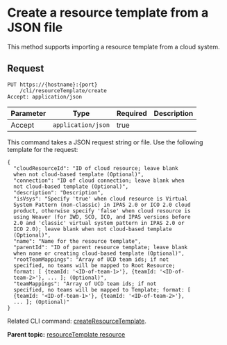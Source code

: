 # Create a resource template from a JSON file

This method supports importing a resource template from a cloud system.

## Request

```
PUT https://{hostname}:{port}
    /cli/resourceTemplate/create
Accept: application/json

```

|Parameter|Type|Required|Description|
|---------|----|--------|-----------|
|Accept|`application/json`|true| |

This command takes a JSON request string or file. Use the following template for the request:

```
{
  "cloudResourceId": "ID of cloud resource; leave blank 
  when not cloud-based template (Optional)",
  "connection": "ID of cloud connection; leave blank when 
  not cloud-based template (Optional)",
  "description": "Description",
  "isVsys": "Specify 'true' when cloud resource is Virtual 
  System Pattern (non-classic) in IPAS 2.0 or ICO 2.0 cloud 
  product, otherwise specify 'false' when cloud resource is 
  using Weaver (for IWD, SCO, ICO, and IPAS versions before 
  2.0 and 'classic' virtual system pattern in IPAS 2.0 or 
  ICO 2.0); leave blank when not cloud-based template 
  (Optional)",
  "name": "Name for the resource template",
  "parentId": "ID of parent resource template; leave blank 
  when none or creating cloud-based template (Optional)",
  "rootTeamMappings": "Array of UCD team ids; if not 
  specified, no teams will be mapped to Root Resource; 
  format: [ {teamId: '<ID-of-team-1>'}, {teamId: '<ID-of-
  team-2>'}, ... ]; (Optional)",
  "teamMappings": "Array of UCD team ids; if not 
  specified, no teams will be mapped to Template; format: [ 
  {teamId: '<ID-of-team-1>'}, {teamId: '<ID-of-team-2>'}, 
  ... ]; (Optional)"
}

```

Related CLI command: [createResourceTemplate](udclient_createresourcetemplate.md).

**Parent topic:** [resourceTemplate resource](../../com.ibm.udeploy.api.doc/topics/rest_cli_resourcetemplate.md)

